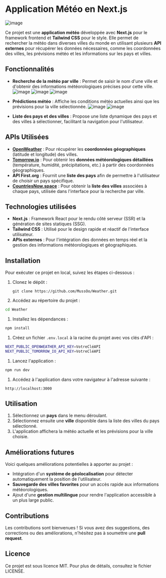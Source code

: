 # Application Météo en Next.js

![image](https://github.com/user-attachments/assets/8eba65d7-5165-4694-8721-ed100c341be0)

Ce projet est une **application météo** développée avec **Next.js** pour le framework frontend et **Tailwind CSS** pour le style. Elle permet de rechercher la météo dans diverses villes du monde en utilisant plusieurs **API externes** pour récupérer les données nécessaires, comme les coordonnées des villes, les prévisions météo et les informations sur les pays et villes.

## Fonctionnalités

- **Recherche de la météo par ville** : Permet de saisir le nom d'une ville et d'obtenir des informations météorologiques précises pour cette ville.
![image](https://github.com/user-attachments/assets/272433c6-1bcb-4c1e-a7c7-84bce542c396)
![image](https://github.com/user-attachments/assets/010b288e-f223-4411-b50a-a63894f7e51e)
![image](https://github.com/user-attachments/assets/219996b1-e62d-4bf1-8954-53f05b2e594d)

- **Prédictions météo** : Affiche les conditions météo actuelles ainsi que les prévisions pour la ville sélectionnée.
![image](https://github.com/user-attachments/assets/8bbe29ce-f1b0-4ec0-a947-d16bce8ec049)
![image](https://github.com/user-attachments/assets/f22ac2cc-a4ba-45b3-a67e-abee29039acc)

- **Liste des pays et des villes** : Propose une liste dynamique des pays et des villes à sélectionner, facilitant la navigation pour l'utilisateur.

## APIs Utilisées

- [**OpenWeather**](https://openweathermap.org/) : Pour récupérer les **coordonnées géographiques** (latitude et longitude) des villes.
- [**Tomorrow.io**](https://www.tomorrow.io/) : Pour obtenir les **données météorologiques détaillées** (température, humidité, précipitations, etc.) à partir des coordonnées géographiques.
- **API First.org** : Fournit une **liste des pays** afin de permettre à l'utilisateur de choisir un pays spécifique.
- [**CountriesNow.space**](https://countriesnow.space/) : Pour obtenir la **liste des villes** associées à chaque pays, utilisée dans l'interface pour la recherche par ville.

## Technologies utilisées

- **Next.js** : Framework React pour le rendu côté serveur (SSR) et la génération de sites statiques (SSG).
- **Tailwind CSS** : Utilisé pour le design rapide et réactif de l'interface utilisateur.
- **APIs externes** : Pour l'intégration des données en temps réel et la gestion des informations météorologiques et géographiques.

## Installation

Pour exécuter ce projet en local, suivez les étapes ci-dessous :

1. Clonez le dépôt :
    
    ```
    git clone https://github.com/MussOo/Weather.git
    ```
    
2. Accédez au répertoire du projet :

```bash
cd Weather
```

1. Installez les dépendances :

```bash
npm install
```

1. Créez un fichier `.env.local` à la racine du projet avec vos clés d'API :

```bash
NEXT_PUBLIC_OPENWEATHER_API_KEY=VotreCléAPI
NEXT_PUBLIC_TOMORROW_IO_API_KEY=VotreCléAPI
```

1. Lancez l'application :

```bash
npm run dev
```

1. Accédez à l'application dans votre navigateur à l'adresse suivante :

```
http://localhost:3000
```

## Utilisation

1. Sélectionnez un **pays** dans le menu déroulant.
2. Sélectionnez ensuite une **ville** disponible dans la liste des villes du pays sélectionné.
3. L'application affichera la météo actuelle et les prévisions pour la ville choisie.

## Améliorations futures

Voici quelques améliorations potentielles à apporter au projet :

- Intégration d'un **système de géolocalisation** pour détecter automatiquement la position de l'utilisateur.
- **Sauvegarde des villes favorites** pour un accès rapide aux informations météorologiques.
- Ajout d'une **gestion multilingue** pour rendre l'application accessible à un plus large public.

## Contributions

Les contributions sont bienvenues ! Si vous avez des suggestions, des corrections ou des améliorations, n'hésitez pas à soumettre une **pull request**.

## Licence

Ce projet est sous licence MIT. Pour plus de détails, consultez le fichier LICENSE.
